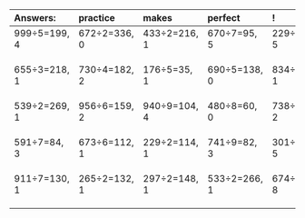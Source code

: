 | Answers: | practice | makes | perfect | ! |
| :--- | :--- | :--- | :--- | :--- |
| 999÷5=199, 4 | 672÷2=336, 0 | 433÷2=216, 1 | 670÷7=95, 5 | 229÷7=32, 5 | 
|   |   |   |   |   | 
|   |   |   |   |   | 
|   |   |   |   |   | 
| 655÷3=218, 1 | 730÷4=182, 2 | 176÷5=35, 1 | 690÷5=138, 0 | 834÷7=119, 1 | 
|   |   |   |   |   | 
|   |   |   |   |   | 
|   |   |   |   |   | 
| 539÷2=269, 1 | 956÷6=159, 2 | 940÷9=104, 4 | 480÷8=60, 0 | 738÷4=184, 2 | 
|   |   |   |   |   | 
|   |   |   |   |   | 
|   |   |   |   |   | 
| 591÷7=84, 3 | 673÷6=112, 1 | 229÷2=114, 1 | 741÷9=82, 3 | 301÷8=37, 5 | 
|   |   |   |   |   | 
|   |   |   |   |   | 
|   |   |   |   |   | 
| 911÷7=130, 1 | 265÷2=132, 1 | 297÷2=148, 1 | 533÷2=266, 1 | 674÷9=74, 8 | 
|   |   |   |   |   | 
|   |   |   |   |   | 
|   |   |   |   |   | 
